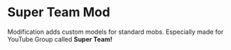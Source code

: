 Super Team Mod
==
Modification adds custom models for standard mobs. 
Especially made for YouTube Group called **Super Team!**
